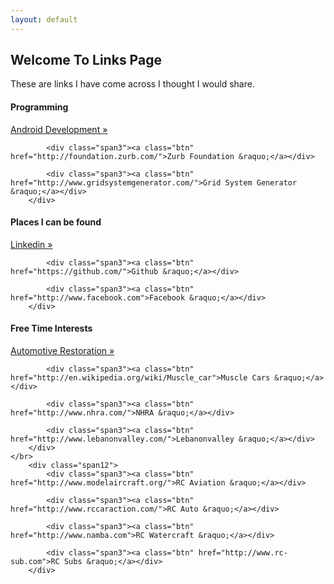 ```yaml
---
layout: default
---
```


<h2>Welcome To Links Page</h2>
<p>These are links I have come across I thought I would share.</p>


<div class="row">
		<h4>Programming</h4>
		<div class="span12">
			<div class="span3"><a class="btn" href="http://developer.android.com/index.html">Android Development &raquo;</a></div>

			<div class="span3"><a class="btn" href="http://foundation.zurb.com/">Zurb Foundation &raquo;</a></div>

			<div class="span3"><a class="btn" href="http://www.gridsystemgenerator.com/">Grid System Generator &raquo;</a></div>
		</div>
</div>


<div class="row">
		<h4>Places I can be found</h4>
		<div class="span12">
			<div class="span3"><a class="btn" href="http://www.linkedin.com">Linkedin &raquo;</a></div>

			<div class="span3"><a class="btn" href="https://github.com/">Github &raquo;</a></div>

			<div class="span3"><a class="btn" href="http://www.facebook.com">Facebook &raquo;</a></div>
		</div>
</div>

<div class="row">
		<h4>Free Time Interests</h4>
		<div class="span12">
			<div class="span3"><a class="btn" href="http://en.wikipedia.org/wiki/Automotive_restoration">Automotive Restoration &raquo;</a></div>

			<div class="span3"><a class="btn" href="http://en.wikipedia.org/wiki/Muscle_car">Muscle Cars &raquo;</a></div>

			<div class="span3"><a class="btn" href="http://www.nhra.com/">NHRA &raquo;</a></div>

			<div class="span3"><a class="btn" href="http://www.lebanonvalley.com/">Lebanonvalley &raquo;</a></div>
		</div>
	</br>
		<div class="span12">
			<div class="span3"><a class="btn" href="http://www.modelaircraft.org/">RC Aviation &raquo;</a></div>

			<div class="span3"><a class="btn" href="http://www.rccaraction.com/">RC Auto &raquo;</a></div>

			<div class="span3"><a class="btn" href="http://www.namba.com">RC Watercraft &raquo;</a></div>

			<div class="span3"><a class="btn" href="http://www.rc-sub.com">RC Subs &raquo;</a></div>
		</div>		
</div>